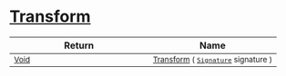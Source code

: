 # [Transform](./SimpleRenderingTransformation-100663461.md)



| Return | Name | 
| --- | --- | 
| <sub>[Void](https://docs.microsoft.com/en-us/dotnet/api/System.Void)</sub><img width=200/>| <sub>[Transform](./SimpleRenderingTransformation-100663461.md) ( [`Signature`](./../Signature.md) signature )</sub>| <br>


